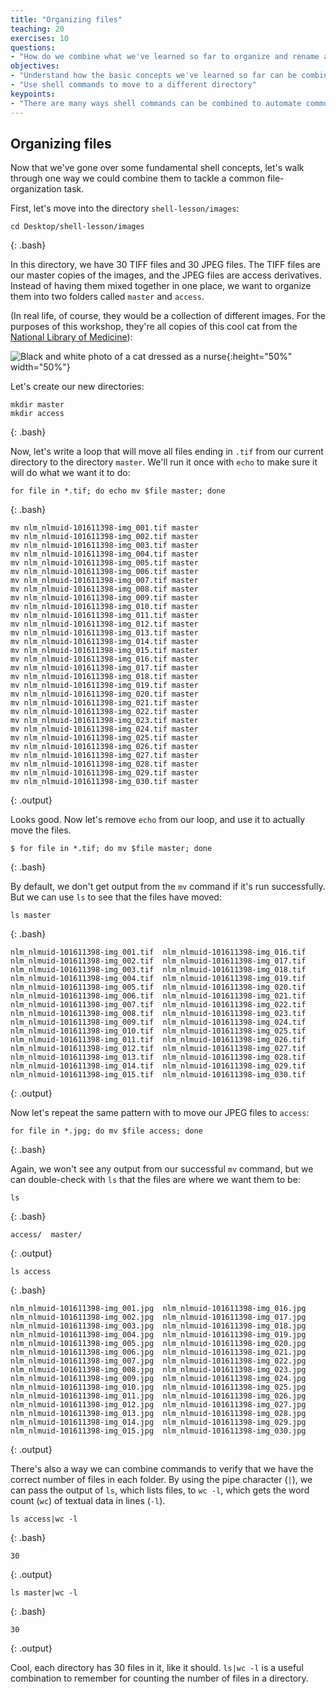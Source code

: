 ```yaml
---
title: "Organizing files"
teaching: 20
exercises: 10
questions:
- "How do we combine what we've learned so far to organize and rename a group of files?"
objectives:
- "Understand how the basic concepts we've learned so far can be combined and applied."
- "Use shell commands to move to a different directory"
keypoints:
- "There are many ways shell commands can be combined to automate common file management tasks."
---
```

## Organizing files

Now that we've gone over some fundamental shell concepts, let's walk through one way we could combine them to tackle a common file-organization task.

First, let's move into the directory `shell-lesson/images`:
~~~
cd Desktop/shell-lesson/images
~~~
{: .bash}

In this directory, we have 30 TIFF files and 30 JPEG files. The TIFF files are our master copies of the images, and the JPEG files are access derivatives. Instead of having them mixed together in one place, we want to organize them into two folders called `master` and `access`.

(In real life, of course, they would be a collection of different images. For the purposes of this workshop, they're all copies of this cool cat from the [National Library of Medicine](https://collections.nlm.nih.gov/catalog/nlm:nlmuid-101611398-img)):

![Black and white photo of a cat dressed as a nurse](https://ngeraci.github.io/lc-shell/assets/img/nlm_nlmuid-101611398-img.jpg){:height="50%" width="50%"}

Let's create our new directories:
~~~
mkdir master
mkdir access
~~~
{: .bash}

Now, let's write a loop that will move all files ending in `.tif` from our current directory to the directory `master`. We'll run it once with `echo` to make sure it will do what we want it to do:
~~~
for file in *.tif; do echo mv $file master; done
~~~
{: .bash}

~~~
mv nlm_nlmuid-101611398-img_001.tif master
mv nlm_nlmuid-101611398-img_002.tif master
mv nlm_nlmuid-101611398-img_003.tif master
mv nlm_nlmuid-101611398-img_004.tif master
mv nlm_nlmuid-101611398-img_005.tif master
mv nlm_nlmuid-101611398-img_006.tif master
mv nlm_nlmuid-101611398-img_007.tif master
mv nlm_nlmuid-101611398-img_008.tif master
mv nlm_nlmuid-101611398-img_009.tif master
mv nlm_nlmuid-101611398-img_010.tif master
mv nlm_nlmuid-101611398-img_011.tif master
mv nlm_nlmuid-101611398-img_012.tif master
mv nlm_nlmuid-101611398-img_013.tif master
mv nlm_nlmuid-101611398-img_014.tif master
mv nlm_nlmuid-101611398-img_015.tif master
mv nlm_nlmuid-101611398-img_016.tif master
mv nlm_nlmuid-101611398-img_017.tif master
mv nlm_nlmuid-101611398-img_018.tif master
mv nlm_nlmuid-101611398-img_019.tif master
mv nlm_nlmuid-101611398-img_020.tif master
mv nlm_nlmuid-101611398-img_021.tif master
mv nlm_nlmuid-101611398-img_022.tif master
mv nlm_nlmuid-101611398-img_023.tif master
mv nlm_nlmuid-101611398-img_024.tif master
mv nlm_nlmuid-101611398-img_025.tif master
mv nlm_nlmuid-101611398-img_026.tif master
mv nlm_nlmuid-101611398-img_027.tif master
mv nlm_nlmuid-101611398-img_028.tif master
mv nlm_nlmuid-101611398-img_029.tif master
mv nlm_nlmuid-101611398-img_030.tif master
~~~
{: .output}

Looks good. Now let's remove `echo` from our loop, and use it to actually move the files.
~~~
$ for file in *.tif; do mv $file master; done
~~~
{: .bash}

By default, we don't get output from the `mv` command if it's run successfully. But we can use `ls` to see that the files have moved:
~~~
ls master
~~~
{: .bash}

~~~
nlm_nlmuid-101611398-img_001.tif  nlm_nlmuid-101611398-img_016.tif
nlm_nlmuid-101611398-img_002.tif  nlm_nlmuid-101611398-img_017.tif
nlm_nlmuid-101611398-img_003.tif  nlm_nlmuid-101611398-img_018.tif
nlm_nlmuid-101611398-img_004.tif  nlm_nlmuid-101611398-img_019.tif
nlm_nlmuid-101611398-img_005.tif  nlm_nlmuid-101611398-img_020.tif
nlm_nlmuid-101611398-img_006.tif  nlm_nlmuid-101611398-img_021.tif
nlm_nlmuid-101611398-img_007.tif  nlm_nlmuid-101611398-img_022.tif
nlm_nlmuid-101611398-img_008.tif  nlm_nlmuid-101611398-img_023.tif
nlm_nlmuid-101611398-img_009.tif  nlm_nlmuid-101611398-img_024.tif
nlm_nlmuid-101611398-img_010.tif  nlm_nlmuid-101611398-img_025.tif
nlm_nlmuid-101611398-img_011.tif  nlm_nlmuid-101611398-img_026.tif
nlm_nlmuid-101611398-img_012.tif  nlm_nlmuid-101611398-img_027.tif
nlm_nlmuid-101611398-img_013.tif  nlm_nlmuid-101611398-img_028.tif
nlm_nlmuid-101611398-img_014.tif  nlm_nlmuid-101611398-img_029.tif
nlm_nlmuid-101611398-img_015.tif  nlm_nlmuid-101611398-img_030.tif
~~~
{: .output}

Now let's repeat the same pattern with to move our JPEG files to `access`:

~~~
for file in *.jpg; do mv $file access; done
~~~
{: .bash}

Again, we won't see any output from our successful `mv` command, but we can double-check with `ls` that the files are where we want them to be:

~~~
ls
~~~
{: .bash}

~~~
access/  master/
~~~
{: .output}

~~~
ls access
~~~
{: .bash}

~~~
nlm_nlmuid-101611398-img_001.jpg  nlm_nlmuid-101611398-img_016.jpg
nlm_nlmuid-101611398-img_002.jpg  nlm_nlmuid-101611398-img_017.jpg
nlm_nlmuid-101611398-img_003.jpg  nlm_nlmuid-101611398-img_018.jpg
nlm_nlmuid-101611398-img_004.jpg  nlm_nlmuid-101611398-img_019.jpg
nlm_nlmuid-101611398-img_005.jpg  nlm_nlmuid-101611398-img_020.jpg
nlm_nlmuid-101611398-img_006.jpg  nlm_nlmuid-101611398-img_021.jpg
nlm_nlmuid-101611398-img_007.jpg  nlm_nlmuid-101611398-img_022.jpg
nlm_nlmuid-101611398-img_008.jpg  nlm_nlmuid-101611398-img_023.jpg
nlm_nlmuid-101611398-img_009.jpg  nlm_nlmuid-101611398-img_024.jpg
nlm_nlmuid-101611398-img_010.jpg  nlm_nlmuid-101611398-img_025.jpg
nlm_nlmuid-101611398-img_011.jpg  nlm_nlmuid-101611398-img_026.jpg
nlm_nlmuid-101611398-img_012.jpg  nlm_nlmuid-101611398-img_027.jpg
nlm_nlmuid-101611398-img_013.jpg  nlm_nlmuid-101611398-img_028.jpg
nlm_nlmuid-101611398-img_014.jpg  nlm_nlmuid-101611398-img_029.jpg
nlm_nlmuid-101611398-img_015.jpg  nlm_nlmuid-101611398-img_030.jpg
~~~
{: .output}

There's also a way we can combine commands to verify that we have the correct number of files in each folder. By using the pipe character (`|`), we can pass the output of `ls`, which lists files, to `wc -l`, which gets the word count (`wc`) of textual data in lines (`-l`).

~~~
ls access|wc -l
~~~
{: .bash}

~~~
30
~~~
{: .output}

~~~
ls master|wc -l
~~~
{: .bash}
~~~
30
~~~
{: .output}

Cool, each directory has 30 files in it, like it should.  `ls|wc -l` is a useful combination to remember for counting the number of files in a directory.
